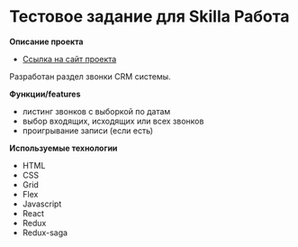 # Тестовое задание для Skilla Работа


**Описание проекта**
* [Ссылка на сайт проекта](https://skilla-test-beige.vercel.app/)

Разработан раздел звонки CRM системы. 
 
**Функции/features**
* листинг звонков с выборкой по датам
* выбор входящих, исходящих или всех звонков
* проигрывание записи (если есть) 

**Используемые технологии**
* HTML
* CSS
* Grid
* Flex
* Javascript
* React
* Redux
* Redux-saga

